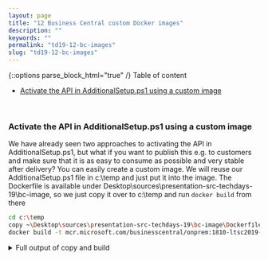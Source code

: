 ```yaml
---
layout: page
title: "12 Business Central custom Docker images"
description: ""
keywords: ""
permalink: "td19-12-bc-images"
slug: "td19-12-bc-images"
---
```

{::options parse_block_html="true" /}
Table of content
- [Activate the API in AdditionalSetup.ps1 using a custom image](#activate-the-api-in-additionalsetupps1-using-a-custom-image)

&nbsp;<br />

### Activate the API in AdditionalSetup.ps1 using a custom image
We have already seen two approaches to activating the API in AdditionalSetup.ps1, but what if you want to publish this e.g. to customers and make sure that it is as easy to consume as possible and very stable after delivery? You can easily create a custom image. We will reuse our AdditionalSetup.ps1 file in c:\temp and just put it into the image. The Dockerfile is available under Desktop\sources\presentation-src-techdays-19\bc-image, so we just copy it over to c:\temp and run `docker build` from there
```bash
cd c:\temp
copy ~\Desktop\sources\presentation-src-techdays-19\bc-image\Dockerfile .
docker build -t mcr.microsoft.com/businesscentral/onprem:1810-ltsc2019-activateapi .
```

<details><summary markdown="span">Full output of copy and build</summary>
```bash
PS C:\> cd c:\temp
PS C:\temp> copy ~\Desktop\sources\presentation-src-techdays-19\bc-image\Dockerfile .
PS C:\temp> docker build -t mcr.microsoft.com/businesscentral/onprem:1810-ltsc2019-activateapi .
Sending build context to Docker daemon  4.608kB
Step 1/3 : FROM mcr.microsoft.com/businesscentral/onprem:1810-ltsc2019
 ---> 0bf96c1268ea
Step 2/3 : RUN mkdir c:/run/my
 ---> Running in 7570ca3efd39

    Directory: C:\run

Mode                LastWriteTime         Length Name
----                -------------         ------ ----
d-----       11/11/2019   7:43 PM                my

Removing intermediate container 7570ca3efd39
 ---> 5153666d84b9
Step 3/3 : COPY AdditionalSetup.ps1 c:/run/my
 ---> e13575a90ba9
Successfully built e13575a90ba9
Successfully tagged mcr.microsoft.com/businesscentral/onprem:1810-ltsc2019-activateapi
```
</details>
&nbsp;<br />

With that in place, we now have an image with the API activation "baked in", so during startup we only need to reference the right image and don't need to provide anything else for the API activation. We could have also always activated the `ApiServicesEnabled` setting, but that would have made if difficult to switch off again. But if you want to do that, you could just add one line to `AdditionalSetup.ps1` which sets that config element.

```bash
docker run --name apiimage -e accept_eula=y -e usessl=n -e customNavSettings="ApiServicesEnabled=true" mcr.microsoft.com/businesscentral/onprem:1810-ltsc2019-activateapi
```

<details><summary markdown="span">Full output of docker run</summary>
```bash
PS C:\temp> docker run --name apiimage -e accept_eula=y -e usessl=n -e customNavSettings="ApiServicesEnabled=true" mcr.microsoft.com/businesscentral/onprem:1810-ltsc2019-activateapi
Initializing...
Starting Container
Hostname is f9375527c63e
PublicDnsName is f9375527c63e
Using NavUserPassword Authentication
Starting Local SQL Server
Starting Internet Information Server
Creating Self Signed Certificate
Self Signed Certificate Thumbprint 5F82A002FCDED7605565F8E0BE5FC2D3FBC4638E
Modifying Service Tier Config File with Instance Specific Settings
Modifying Service Tier Config File with settings from environment variable
Setting ApiServicesEnabled to true
Starting Service Tier
Registering event sources
Creating DotNetCore Web Server Instance
Creating http download site
Setting SA Password and enabling SA
Creating admin as SQL User and add to sysadmin
Creating SUPER user
initialize API Services
Container IP Address: 172.27.10.200
Container Hostname  : f9375527c63e
Container Dns Name  : f9375527c63e
Web Client          : http://f9375527c63e/NAV/
Admin Username      : admin
Admin Password      : Xije9274
Dev. Server         : http://f9375527c63e
Dev. ServerInstance : NAV

Files:
http://f9375527c63e:8080/al-2.1.191507.vsix

Initialization took 76 seconds
Ready for connections!
Starting EventLog Monitor
Monitoring EventSources from EventLog[Application]:
- MicrosoftDynamicsNAVClientClientService
- MicrosoftDynamicsNAVClientWebClient
- MicrosoftDynamicsNavServer$NAV
- MSSQL$SQLEXPRESS
```
</details>
&nbsp;<br />

Once again, open http://&lt;ip&gt;:7048/NAV/api/beta/companyInformation in your browser when the container is ready to validate the API access.
{::options parse_block_html="true" /}
